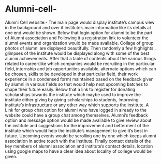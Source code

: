 # Alumni-cell-
Alumni Cell website:-          The main page would display institute’s campus view in the background and over it institute’s main information like its details at one end would be shown.          Below that login option for alumni to be the part of Alumni association and   Following it a registration link to volunteer the alumni events and organization would be made available.          Collage of group photos  of alumni are displayed beautifully.  Then randomly a few highlights , glimpses of the institute would be displayed along with some of the best alumni achievements.            After that a table of contents about the various things related to career(like which companies would be recruiting in the particular field, internship and job opportunities available, alternate options which can be chosen, skills to be developed in that particular field, their work experience in a condensed form) maintained based on the feedback given by alumni in various fields so that would help next upcoming batches to shape their future easily.            Below that a link to register for donating scholarships towards the institute which maybe used to improve the institute either giving by giving scholarships to students, Improving institute’s infrastructure or any other way which supports the institute.           A Link for group chat option for alumni who have logged in already to the website could have a group chat among themselves.          Alumni’s feedback option and message option  would be made available to give review about the institute and suggestions for the improvement and betterment of the institute which would help the institute’s management to give it’s best in future.           Upcoming events would be scrolling one by one which keeps alumni association in active touch with the Institute.            Finally contact details of the key members of alumni association and institute’s contact details, location using google maps to have a clear idea about locality of college would be given.
